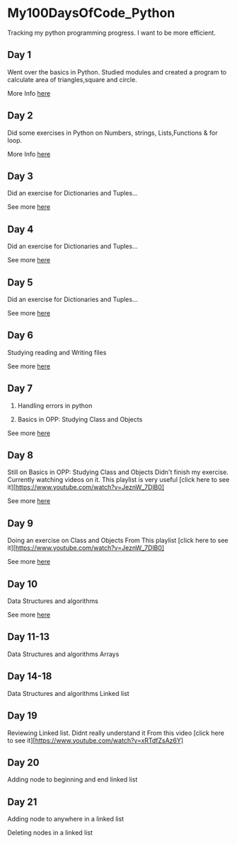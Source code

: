 # My100DaysOfCode_Python

Tracking my python programming progress. I want to be more efficient.

## Day 1

Went over the basics in Python. Studied modules and created a program to calculate
area of triangles,square and circle.

More Info [here](Day1/Day1.md)

## Day 2

Did some exercises in Python on Numbers, strings, Lists,Functions & for loop.

More Info [here](Day2/Day2.md)

## Day 3

Did an exercise for Dictionaries and Tuples...

See more [here](Day3/Day3.md)

## Day 4

Did an exercise for Dictionaries and Tuples...

See more [here](Day4/Day4.md)

## Day 5

Did an exercise for Dictionaries and Tuples...

See more [here](Day5/Day5.md)

## Day 6

Studying reading and Writing files

See more [here](Day6/Day6.md)

## Day 7

1. Handling errors in python

2. Basics in OPP: Studying Class and Objects

See more [here](Day7/Day7.md)

## Day 8

 Still on Basics in OPP: Studying Class and Objects
 Didn't finish my exercise. 
 Currently watching videos on it. This playlist is very useful [click here to see it][https://www.youtube.com/watch?v=JeznW_7DlB0]

See more [here](Day7/Day7.md)

## Day 9

Doing an exercise on Class and Objects 
From This playlist [click here to see it][https://www.youtube.com/watch?v=JeznW_7DlB0]

See more [here](Day9/Day9.md)

## Day 10

Data Structures and algorithms

See more [here](Day9/Day9.md)

## Day 11-13

Data Structures and algorithms
Arrays


## Day 14-18

Data Structures and algorithms
Linked list

## Day 19
Reviewing Linked list. Didnt really understand it
From this video [click here to see it][https://www.youtube.com/watch?v=xRTdfZsAz6Y]

## Day 20

Adding node to beginning and end linked list

## Day 21

Adding node to anywhere in a linked list

Deleting nodes in a linked list
